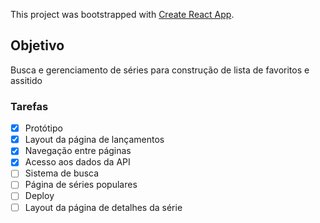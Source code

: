 This project was bootstrapped with [Create React App](https://github.com/facebook/create-react-app).

## Objetivo

Busca e gerenciamento de séries para construção de lista de favoritos e assitido 

### Tarefas

- [x] Protótipo
- [x] Layout da página de lançamentos
- [x] Navegação entre páginas
- [x] Acesso aos dados da API
- [ ] Sistema de busca
- [ ] Página de séries populares
- [ ] Deploy
- [ ] Layout da página de detalhes da série
